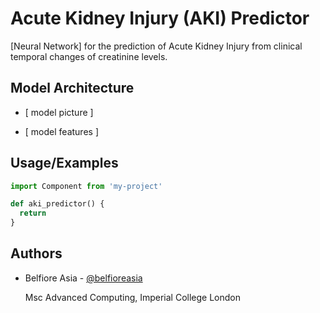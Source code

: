 
# Acute Kidney Injury (AKI) Predictor

[Neural Network] for the prediction of Acute Kidney Injury from clinical temporal changes of creatinine levels.

## Model Architecture

- [ model picture ]

- [ model features ]


## Usage/Examples

```python
import Component from 'my-project'

def aki_predictor() {
  return 
}
```


## Authors

- Belfiore Asia - [@belfioreasia](https://www.github.com/belfioreasia)

    Msc Advanced Computing,
    Imperial College London

